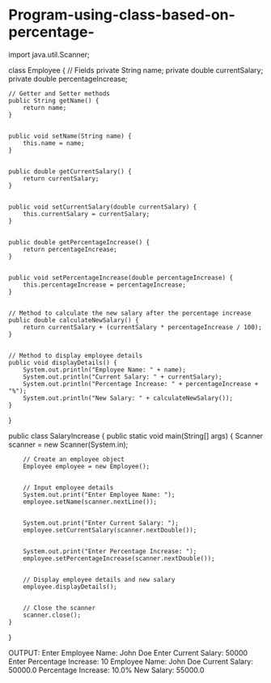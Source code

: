 # Program-using-class-based-on-percentage-
import java.util.Scanner;


class Employee {
    // Fields
    private String name;
    private double currentSalary;
    private double percentageIncrease;


    // Getter and Setter methods
    public String getName() {
        return name;
    }


    public void setName(String name) {
        this.name = name;
    }


    public double getCurrentSalary() {
        return currentSalary;
    }


    public void setCurrentSalary(double currentSalary) {
        this.currentSalary = currentSalary;
    }


    public double getPercentageIncrease() {
        return percentageIncrease;
    }


    public void setPercentageIncrease(double percentageIncrease) {
        this.percentageIncrease = percentageIncrease;
    }


    // Method to calculate the new salary after the percentage increase
    public double calculateNewSalary() {
        return currentSalary + (currentSalary * percentageIncrease / 100);
    }


    // Method to display employee details
    public void displayDetails() {
        System.out.println("Employee Name: " + name);
        System.out.println("Current Salary: " + currentSalary);
        System.out.println("Percentage Increase: " + percentageIncrease + "%");
        System.out.println("New Salary: " + calculateNewSalary());
    }
}


public class SalaryIncrease {
    public static void main(String[] args) {
        Scanner scanner = new Scanner(System.in);


        // Create an employee object
        Employee employee = new Employee();


        // Input employee details
        System.out.print("Enter Employee Name: ");
        employee.setName(scanner.nextLine());


        System.out.print("Enter Current Salary: ");
        employee.setCurrentSalary(scanner.nextDouble());


        System.out.print("Enter Percentage Increase: ");
        employee.setPercentageIncrease(scanner.nextDouble());


        // Display employee details and new salary
        employee.displayDetails();


        // Close the scanner
        scanner.close();
    }
}


OUTPUT:
Enter Employee Name: John Doe
Enter Current Salary: 50000
Enter Percentage Increase: 10
Employee Name: John Doe
Current Salary: 50000.0
Percentage Increase: 10.0%
New Salary: 55000.0
